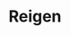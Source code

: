 --- 
title: "Reigen"
publishdate: "2019-3-10T16:48:46+02:00"
src: "https://365manga.net/manga/reigen"
image: "https://data.365manga.net/images/thumbnails/24748-reigen.jpg"
description: "Meet the self-proclaimed exorcist, spiritualist, and psychic himself. What he lacks in strength, he makes up for in charisma. What he lacks in bravery, he makes up for in ingenuity. What he lacks in heroism, he makes up for with massages and life advice. This is the story of Arataka Reigen and the Spirits and Such Consultation Office."
---